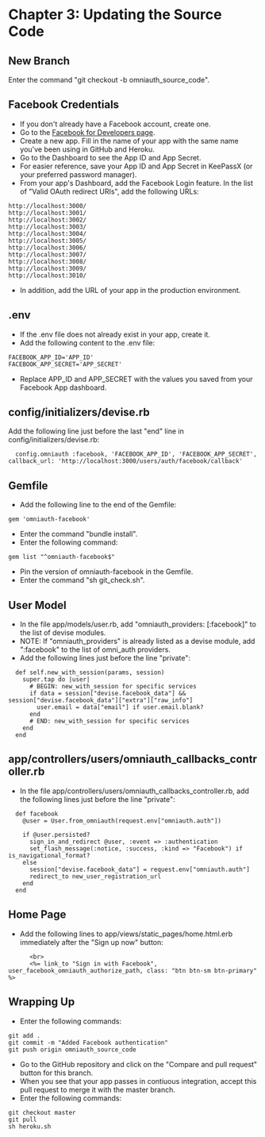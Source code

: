 # Chapter 3: Updating the Source Code

## New Branch
Enter the command "git checkout -b omniauth_source_code".

## Facebook Credentials
* If you don't already have a Facebook account, create one.
* Go to the [Facebook for Developers page](https://developers.facebook.com/).
* Create a new app.  Fill in the name of your app with the same name you've been using in GitHub and Heroku.
* Go to the Dashboard to see the App ID and App Secret.
* For easier reference, save your App ID and App Secret in KeePassX (or your preferred password manager).
* From your app's Dashboard, add the Facebook Login feature.  In the list of "Valid OAuth redirect URIs", add the following URLs:
```
http://localhost:3000/
http://localhost:3001/
http://localhost:3002/
http://localhost:3003/
http://localhost:3004/
http://localhost:3005/
http://localhost:3006/
http://localhost:3007/
http://localhost:3008/
http://localhost:3009/
http://localhost:3010/
```
* In addition, add the URL of your app in the production environment.

## .env
* If the .env file does not already exist in your app, create it.
* Add the following content to the .env file:
```
FACEBOOK_APP_ID='APP_ID'
FACEBOOK_APP_SECRET='APP_SECRET'
```
* Replace APP_ID and APP_SECRET with the values you saved from your Facebook App dashboard.

## config/initializers/devise.rb
Add the following line just before the last "end" line in config/initializers/devise.rb:
```
  config.omniauth :facebook, 'FACEBOOK_APP_ID', 'FACEBOOK_APP_SECRET', callback_url: 'http://localhost:3000/users/auth/facebook/callback'
```

## Gemfile
* Add the following line to the end of the Gemfile:
```
gem 'omniauth-facebook'
```
* Enter the command "bundle install".
* Enter the following command:
```
gem list "^omniauth-facebook$"
```
* Pin the version of omniauth-facebook in the Gemfile.
* Enter the command "sh git_check.sh".

## User Model
* In the file app/models/user.rb, add "omniauth_providers: [:facebook]" to the list of devise modules.
* NOTE: If "omniauth_providers" is already listed as a devise module, add ":facebook" to the list of omni_auth providers.
* Add the following lines just before the line "private":
```
  def self.new_with_session(params, session)
    super.tap do |user|
      # BEGIN: new_with_session for specific services
      if data = session["devise.facebook_data"] && session["devise.facebook_data"]["extra"]["raw_info"]
        user.email = data["email"] if user.email.blank?
      end
      # END: new_with_session for specific services
    end
  end
```

## app/controllers/users/omniauth_callbacks_controller.rb
* In the file app/controllers/users/omniauth_callbacks_controller.rb, add the following lines just before the line "private":
```
  def facebook
    @user = User.from_omniauth(request.env["omniauth.auth"])

    if @user.persisted?
      sign_in_and_redirect @user, :event => :authentication
      set_flash_message(:notice, :success, :kind => "Facebook") if is_navigational_format?
    else
      session["devise.facebook_data"] = request.env["omniauth.auth"]
      redirect_to new_user_registration_url
    end
  end
```

## Home Page
* Add the following lines to app/views/static_pages/home.html.erb immediately after the "Sign up now" button:
```
      <br>
      <%= link_to "Sign in with Facebook", user_facebook_omniauth_authorize_path, class: "btn btn-sm btn-primary" %>
```

## Wrapping Up
* Enter the following commands:
```
git add .
git commit -m "Added Facebook authentication"
git push origin omniauth_source_code
```
* Go to the GitHub repository and click on the "Compare and pull request" button for this branch.
* When you see that your app passes in contiuous integration, accept this pull request to merge it with the master branch.
* Enter the following commands:
```
git checkout master
git pull
sh heroku.sh
```
